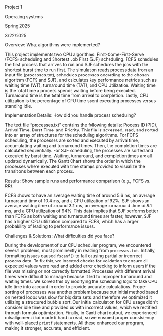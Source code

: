 Project 1

Operating systems

Spring 2025

3/22/2025

Overview: What algorithms were implemented?

This project implements two CPU algorithms: First-Come-First-Serve (FCFS) scheduling and Shortest Job First (SJF) scheduling. FCFS schedules the first process that arrives to run and SJF schedules the jobs with the shortest burst time to run first. The simulation reads process data from an input file (processes.txt), schedules processes according to the chosen algorithm (FCFS and SJF), and calculates key performance metrics such as waiting time (WT), turnaround time (TAT), and CPU Utilization. Waiting time is the total time a process spends waiting before being executed. Turnaround time is the total time from arrival to completion. Lastly, CPU utilization is the percentage of CPU time spent executing processes versus standing idle.
    
Implementation Details: How did you handle process scheduling?

The text file “processes.txt” contains the following details: Process ID (PID), Arrival Time, Burst Time, and Priority. This file is accessed, read, and sorted into an array of structures for the scheduling algorithms. For FCFS scheduling, the processes are sorted and executed by arrival time, accumulating waiting and turnaround times. Then, the completion times are calculated sequentially. For SJF scheduling, the processes are sorted and executed by burst time. Waiting, turnaround, and completion times are all updated dynamically. The Gantt Chart shows the order in which the processes where executed with time stamps provided to visualize the transitions between each process.

Results: Show sample runs and performance comparison (e.g., FCFS vs. RR).

FCFS shows to have an average waiting time of around 5.6 ms, an average turnaround time of 10.4 ms, and a CPU utilization of 92%. SJF shows an average waiting time of around 3.2 ms, an average turnaround time of 8.1 ms, and a CPU utilization of 94%. This data implies that SJF performs better than FCFS as both waiting and turnaround times are faster, however, SJF has a higher CPU utilization compared to FCFS, which has a larger probability of leading to performance issues. 

Challenges & Solutions: What difficulties did you face?

During the development of our CPU scheduler program, we encountered several problems, most prominently in reading from `processes.txt`. Initially, formatting issues caused `fscanf()` to fail causing partial or incorrect process data. To fix this, we inserted checks for validation to ensure all expected values were read and added error checking to inform users if the file was missing or not correctly formatted. Processes with different arrival times were difficult to manage because it led to improper turnaround and waiting times. We solved this by modifying the scheduling logic to take CPU idle time into account in order to provide accurate calculations. Proper sorting of processes was another problem because our initial method based on nested loops was slow for big data sets, and therefore we optimized it utilizing a structured bubble sort. Our initial calculation for CPU usage didn't consider idle time and provided us with incorrect values, which we rectified through formula optimization. Finally, in Gantt chart output, we experienced misalignment that made it hard to read, so we ensured proper consistency with well-placed `printf` statements. All these enhanced our program, making it stronger, accurate, and efficient.
